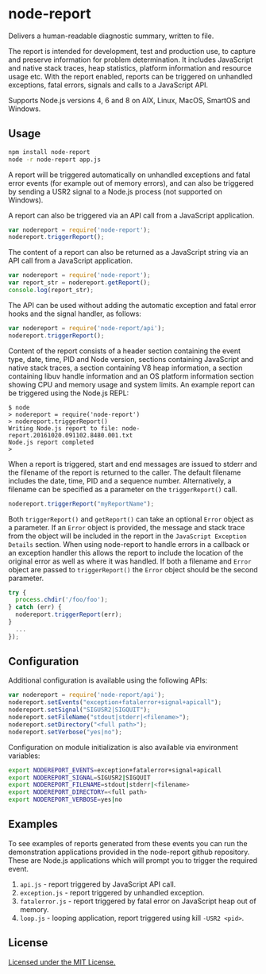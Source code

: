 # node-report

Delivers a human-readable diagnostic summary, written to file.

The report is intended for development, test and production
use, to capture and preserve information for problem determination.
It includes JavaScript and native stack traces, heap statistics,
platform information and resource usage etc. With the report enabled,
reports can be triggered on unhandled exceptions, fatal errors, signals
and calls to a JavaScript API.

Supports Node.js versions 4, 6 and 8 on AIX, Linux, MacOS, SmartOS and Windows.

## Usage

```bash
npm install node-report
node -r node-report app.js
```
A report will be triggered automatically on unhandled exceptions and fatal
error events (for example out of memory errors), and can also be triggered
by sending a USR2 signal to a Node.js process (not supported on Windows).

A report can also be triggered via an API call from a JavaScript
application.

```js
var nodereport = require('node-report');
nodereport.triggerReport();
```
The content of a report can also be returned as a JavaScript string via an
API call from a JavaScript application.

```js
var nodereport = require('node-report');
var report_str = nodereport.getReport();
console.log(report_str);
```
The API can be used without adding the automatic exception and fatal error
hooks and the signal handler, as follows:

```js
var nodereport = require('node-report/api');
nodereport.triggerReport();
```

Content of the report consists of a header section containing the event
type, date, time, PID and Node version, sections containing JavaScript and
native stack traces, a section containing V8 heap information, a section
containing libuv handle information and an OS platform information section
showing CPU and memory usage and system limits. An example report can be
triggered using the Node.js REPL:

```
$ node
> nodereport = require('node-report')
> nodereport.triggerReport()
Writing Node.js report to file: node-report.20161020.091102.8480.001.txt
Node.js report completed
>
```

When a report is triggered, start and end messages are issued to stderr
and the filename of the report is returned to the caller. The default filename
includes the date, time, PID and a sequence number. Alternatively, a filename
can be specified as a parameter on the `triggerReport()` call.

```js
nodereport.triggerReport("myReportName");
```

Both `triggerReport()` and `getReport()` can take an optional `Error` object
as a parameter. If an `Error` object is provided, the message and stack trace
from the object will be included in the report in the `JavaScript Exception
Details` section.
When using node-report to handle errors in a callback or an exception handler
this allows the report to include the location of the original error as well
as where it was handled.
If both a filename and `Error` object are passed to `triggerReport()` the
`Error` object should be the second parameter.

```js
try {
  process.chdir('/foo/foo');
} catch (err) {
  nodereport.triggerReport(err);
}
  ...
});
```

## Configuration

Additional configuration is available using the following APIs:

```js
var nodereport = require('node-report/api');
nodereport.setEvents("exception+fatalerror+signal+apicall");
nodereport.setSignal("SIGUSR2|SIGQUIT");
nodereport.setFileName("stdout|stderr|<filename>");
nodereport.setDirectory("<full path>");
nodereport.setVerbose("yes|no");
```

Configuration on module initialization is also available via environment variables:

```bash
export NODEREPORT_EVENTS=exception+fatalerror+signal+apicall
export NODEREPORT_SIGNAL=SIGUSR2|SIGQUIT
export NODEREPORT_FILENAME=stdout|stderr|<filename>
export NODEREPORT_DIRECTORY=<full path>
export NODEREPORT_VERBOSE=yes|no
```

## Examples

To see examples of reports generated from these events you can run the
demonstration applications provided in the node-report github repository. These are
Node.js applications which will prompt you to trigger the required event.

1. `api.js` - report triggered by JavaScript API call.
2. `exception.js` - report triggered by unhandled exception.
3. `fatalerror.js` - report triggered by fatal error on JavaScript heap out of memory.
4. `loop.js` - looping application, report triggered using kill `-USR2 <pid>`.

## License

[Licensed under the MIT License.](LICENSE.md)
